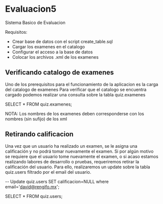# Evaluacion5
Sistema Basico de Evaluacion

Requisitos:

- Crear base de datos con el script create_table.sql
- Cargar los examenes en el catalogo
- Configurar el acceso a la base de datos
- Colocar los archivos .xml de los examenes

## Verificando catalogo de examenes

Uno de los prerequisitos para el funcionamiento de la aplicacion es la carga del catalogo de examenes
Para verificar que el catalogo se encuentra cargado podemos realizar una consulta sobre la tabla quiz.examenes

SELECT * FROM quiz.examenes;

NOTA: Los nombres de los examenes deben corresponderse con los nombres (sin sufijo) de los xml

## Retirando calificacion

Una vez que un usuario ha realizado un examen, 
se le asigna una calificación y no podrá tomar nuevamente el examen.
Si por algún motivo se requiere que el usuario tome nuevamente el examen,
o si acaso estamos realizando labores de desarrollo o pruebas, 
requeriremos retirar la calificación del usuario. Para ello, 
realizaremos un update sobre la tabla quiz.users filtrado por el email del usuario.

-- Update quiz.users SET calificacion=NULL where email='david@rengifo.mx';

SELECT * FROM quiz.users;


